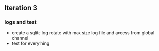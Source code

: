 ## Iteration 3

### logs and test

* create a sqlite log rotate with max size log file and access from global channel
* test for everything